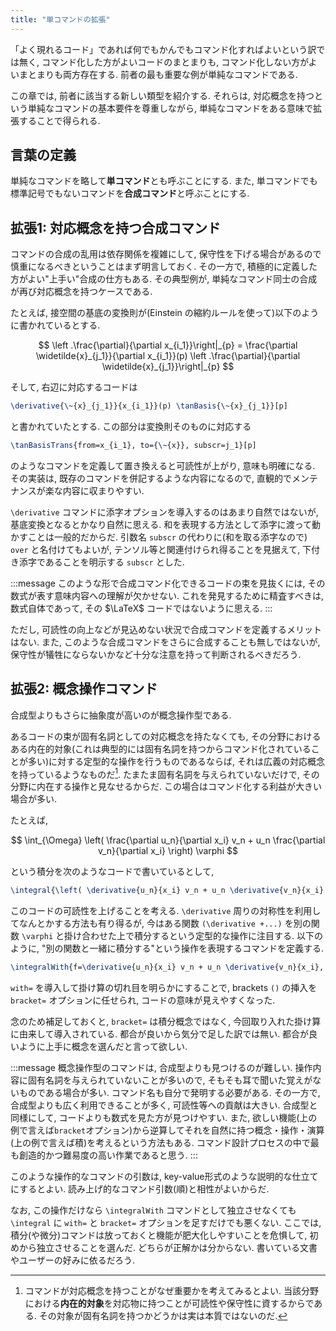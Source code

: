 ```yaml
---
title: "単コマンドの拡張"
---
```


「よく現れるコード」であれば何でもかんでもコマンド化すればよいという訳では無く, コマンド化した方がよいコードのまとまりも, コマンド化しない方がよいまとまりも両方存在する. 前者の最も重要な例が単純なコマンドである.

この章では, 前者に該当する新しい類型を紹介する. それらは, 対応概念を持つという単純なコマンドの基本要件を尊重しながら, 単純なコマンドをある意味で拡張することで得られる.

## 言葉の定義

単純なコマンドを略して**単コマンド**とも呼ぶことにする.
また, 単コマンドでも標準記号でもないコマンドを**合成コマンド**と呼ぶことにする.

## 拡張1: 対応概念を持つ合成コマンド

コマンドの合成の乱用は依存関係を複雑にして, 保守性を下げる場合があるので慎重になるべきということはまず明言しておく. その一方で, 積極的に定義した方がよい"上手い"合成の仕方もある. その典型例が, 単純なコマンド同士の合成が再び対応概念を持つケースである.

たとえば, 接空間の基底の変換則が(Einstein の縮約ルールを使って)以下のように書かれているとする.

$$ \left .\frac{\partial}{\partial x_{i_1}}\right|_{p} = \frac{\partial \widetilde{x}_{j_1}}{\partial x_{i_1}}(p) \left .\frac{\partial}{\partial \widetilde{x}_{j_1}}\right|_{p} $$

そして, 右辺に対応するコードは

```tex
\derivative{\~{x}_{j_1}}{x_{i_1}}(p) \tanBasis{\~{x}_{j_1}}[p]
```

と書かれていたとする. この部分は変換則そのものに対応する

```tex
\tanBasisTrans{from=x_{i_1}, to={\~{x}}, subscr=j_1}[p]
```

のようなコマンドを定義して置き換えると可読性が上がり, 意味も明確になる. その実装は, 既存のコマンドを併記するような内容になるので, 直観的でメンテナンスが楽な内容に収まりやすい.

`\derivative` コマンドに添字オプションを導入するのはあまり自然ではないが, 基底変換となるとかなり自然に思える. 和を表現する方法として添字に渡って動かすことは一般的だからだ. 引数名 `subscr` の代わりに(和を取る添字なので) `over` と名付けてもよいが, テンソル等と関連付けられ得ることを見据えて, 下付き添字であることを明示する `subscr` とした.

:::message
このような形で合成コマンド化できるコードの束を見抜くには, その数式が表す意味内容への理解が欠かせない. これを発見するために精査すべきは, 数式自体であって, その $\LaTeX$ コードではないように思える.
:::

ただし, 可読性の向上などが見込めない状況で合成コマンドを定義するメリットはない. また, このような合成コマンドをさらに合成することも無しではないが, 保守性が犠牲にならないかなど十分な注意を持って判断されるべきだろう.

## 拡張2: 概念操作コマンド

合成型よりもさらに抽象度が高いのが概念操作型である.

あるコードの束が固有名詞としての対応概念を持たなくても, その分野におけるある内在的対象(これは典型的には固有名詞を持つからコマンド化されていることが多い)に対する定型的な操作を行うものであるならば, それは広義の対応概念を持っているようなものだ[^1]. たまたま固有名詞を与えられていないだけで, その分野に内在する操作と見なせるからだ. この場合はコマンド化する利益が大きい場合が多い.

[^1]: コマンドが対応概念を持つことがなぜ重要かを考えてみるとよい. 当該分野における**内在的対象**を対応物に持つことが可読性や保守性に資するからである. その対象が固有名詞を持つかどうかは実は本質ではないのだ.

たとえば,

$$ \int_{\Omega} \left( \frac{\partial u_n}{\partial x_i} v_n + u_n \frac{\partial v_n}{\partial x_i} \right) \varphi $$

という積分を次のようなコードで書いているとして,

```tex
\integral{\left( \derivative{u_n}{x_i} v_n + u_n \derivative{v_n}{x_i} \right) \varphi}[over={\Omega}]
```

このコードの可読性を上げることを考える. `\derivative` 周りの対称性を利用してなんとかする方法も有り得るが, 今はある関数 `(\derivative +...)` を別の関数 `\varphi` と掛け合わせた上で積分するという定型的な操作に注目する. 以下のように, "別の関数と一緒に積分する"という操作を表現するコマンドを定義する.

```tex
\integralWith{f=\derivative{u_n}{x_i} v_n + u_n \derivative{v_n}{x_i}, with=\varphi}[over={\Omega}, bracket=true]
```

`with=` を導入して掛け算の切れ目を明らかにすることで, brackets `()` の挿入を `bracket=` オプションに任せられ, コードの意味が見えやすくなった.

念のため補足しておくと, `bracket=` は積分概念ではなく, 今回取り入れた掛け算に由来して導入されている. 都合が良いから気分で足した訳では無い. 都合が良いように上手に概念を選んだと言って欲しい.

:::message
概念操作型のコマンドは, 合成型よりも見つけるのが難しい. 操作内容に固有名詞を与えられていないことが多いので, そもそも耳で聞いた覚えがないものである場合が多い. コマンド名も自分で発明する必要がある. その一方で, 合成型よりも広く利用できることが多く, 可読性等への貢献は大きい.
合成型と同様にして, コードよりも数式を見た方が見つけやすい. また, 欲しい機能(上の例で言えば`bracket`オプション)から逆算してそれを自然に持つ概念・操作・演算(上の例で言えば積)を考えるという方法もある. コマンド設計プロセスの中で最も創造的かつ難易度の高い作業であると思う.
:::

このような操作的なコマンドの引数は, key-value形式のような説明的な仕立てにするとよい. 読み上げ的なコマンド引数(順)と相性がよいからだ.

なお, この操作だけなら `\integralWith` コマンドとして独立させなくても `\integral` に `with=` と `bracket=` オプションを足すだけでも悪くない. ここでは, 積分(や微分)コマンドは放っておくと機能が肥大化しやすいことを危惧して, 初めから独立させることを選んだ. どちらが正解かは分からない. 書いている文書やユーザーの好みに依るだろう.

